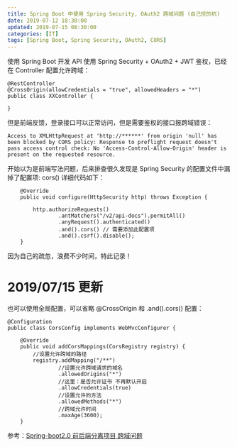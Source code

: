```yaml
---
title: Spring Boot 中使用 Spring Security, OAuth2 跨域问题 (自己挖的坑)
date: 2019-07-12 18:30:00
updated: 2019-07-15 08:30:00
categories: [IT]
tags: [Spring Boot, Spring Security, OAuth2, CORS]
---
```



使用 Spring Boot 开发 API 使用 Spring Security + OAuth2 + JWT 鉴权，已经在 Controller 配置允许跨域：

```
@RestController
@CrossOrigin(allowCredentials = "true", allowedHeaders = "*")
public class XXController {

}
```

但是前端反馈，登录接口可以正常访问，但是需要鉴权的接口报跨域错误：

```
Access to XMLHttpRequest at 'http://******' from origin 'null' has been blocked by CORS policy: Response to preflight request doesn't pass access control check: No 'Access-Control-Allow-Origin' header is present on the requested resource.
```

开始以为是前端写法问题，后来排查很久发现是 Spring Security 的配置文件中漏掉了配置项: cors() 详细代码如下：

```
    @Override
    public void configure(HttpSecurity http) throws Exception {

        http.authorizeRequests()
                .antMatchers("/v2/api-docs").permitAll()
                .anyRequest().authenticated()
                .and().cors() // 需要添加此配置项
                .and().csrf().disable();
    }
```

因为自己的疏忽，浪费不少时间，特此记录！

# 2019/07/15 更新

也可以使用全局配置，可以省略 @CrossOrigin 和 .and().cors() 配置：

```
@Configuration
public class CorsConfig implements WebMvcConfigurer {
 
    @Override
    public void addCorsMappings(CorsRegistry registry) {
        //设置允许跨域的路径
        registry.addMapping("/**")
                //设置允许跨域请求的域名
                .allowedOrigins("*")
                //这里：是否允许证书 不再默认开启
                .allowCredentials(true)
                //设置允许的方法
                .allowedMethods("*")
                //跨域允许时间
                .maxAge(3600);
    }
```

参考：[Spring-boot2.0 前后端分离项目 跨域问题](https://my.oschina.net/u/574036/blog/1930600)
